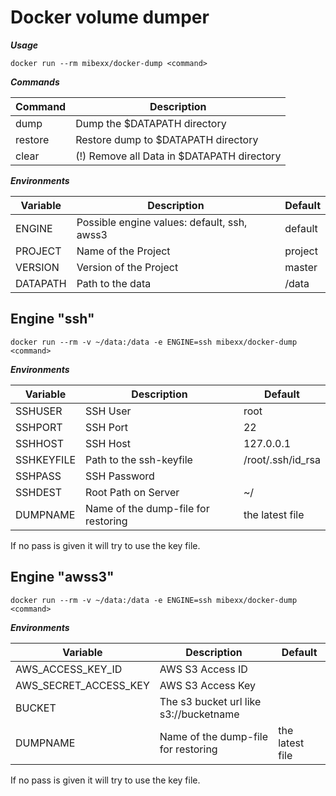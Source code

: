 Docker volume dumper
=====================

***Usage***  
```
docker run --rm mibexx/docker-dump <command>
```

***Commands***

| Command | Description |
| -------- | ----------- |
| dump | Dump the $DATAPATH directory |
| restore | Restore dump to $DATAPATH directory |
| clear | (!) Remove all Data in $DATAPATH directory |


***Environments***  

| Variable | Description | Default |
| -------- | ----------- | ------- |
| ENGINE | Possible engine values: default, ssh, awss3 | default |
| PROJECT | Name of the Project | project |
| VERSION | Version of the Project | master |
| DATAPATH | Path to the data | /data |


Engine "ssh"
------------
```
docker run --rm -v ~/data:/data -e ENGINE=ssh mibexx/docker-dump <command>
```

***Environments***

| Variable | Description | Default |
| -------- | ----------- | ------- |
| SSHUSER | SSH User | root |
| SSHPORT | SSH Port | 22 |
| SSHHOST | SSH Host | 127.0.0.1 |
| SSHKEYFILE | Path to the ssh-keyfile | /root/.ssh/id_rsa |
| SSHPASS | SSH Password |  |
| SSHDEST | Root Path on Server | ~/ |
| DUMPNAME | Name of the dump-file for restoring | the latest file |

If no pass is given it will try to use the key file.


Engine "awss3"
------------
```
docker run --rm -v ~/data:/data -e ENGINE=ssh mibexx/docker-dump <command>
```

***Environments***

| Variable | Description | Default |
| -------- | ----------- | ------- |
| AWS_ACCESS_KEY_ID | AWS S3 Access ID |  |
| AWS_SECRET_ACCESS_KEY | AWS S3 Access Key |  |
| BUCKET | The s3 bucket url like s3://bucketname |  |
| DUMPNAME | Name of the dump-file for restoring | the latest file |

If no pass is given it will try to use the key file.